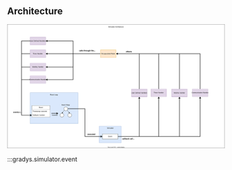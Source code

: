 ## Architecture

![Simulator architecture](../../assets/simulator_architecture.svg)

:::gradys.simulator.event